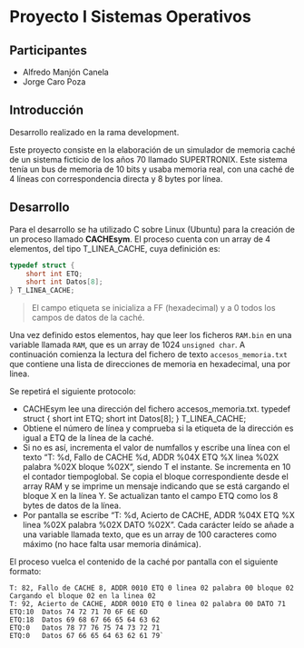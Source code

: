 # Proyecto I Sistemas Operativos

## Participantes

- Alfredo Manjón Canela
- Jorge Caro Poza

## Introducción

Desarrollo realizado en la rama development.

Este proyecto consiste en la elaboración de un simulador de memoria caché de un sistema ficticio de los años 70 llamado SUPERTRONIX.
Este sistema tenía un bus de memoria de 10 bits y usaba memoria real, con una caché de 4 líneas con correspondencia directa y 8 bytes por línea.

## Desarrollo
Para el desarrollo se ha utilizado C sobre Linux (Ubuntu) para la creación de un proceso llamado **CACHEsym**. El proceso cuenta con un array de 4 elementos, del tipo T_LINEA_CACHE, cuya definición es:
```c
typedef struct {
    short int ETQ; 
    short int Datos[8];
} T_LINEA_CACHE;
```
>El campo etiqueta se inicializa a FF (hexadecimal) y a 0 todos los campos de datos de la caché.

Una vez definido estos elementos, hay que leer los ficheros `RAM.bin` en una variable llamada `RAM`, que es un array de 1024 `unsigned char`. A continuación comienza la lectura del fichero de texto `accesos_memoria.txt` que contiene una lista de direcciones de memoria en hexadecimal, una por linea. 

Se repetirá el siguiente protocolo:
- CACHEsym lee una dirección del fichero accesos_memoria.txt.
typedef struct {
    short int ETQ;
    short int Datos[8];
} T_LINEA_CACHE;
- Obtiene el número de línea y comprueba si la etiqueta de la dirección es igual a ETQ de la línea de la caché.
- Si no es así, incrementa el valor de numfallos y escribe una línea con el texto “T: %d, Fallo de CACHE %d, ADDR %04X ETQ %X linea %02X palabra %02X bloque %02X”, siendo T el instante. Se incrementa en 10 el contador tiempoglobal. Se copia el bloque correspondiente desde el array RAM y se imprime un mensaje indicando que se está cargando el bloque X en la línea Y. Se actualizan tanto el campo ETQ como los 8 bytes de datos de la línea.
- Por pantalla se escribe “T: %d, Acierto de CACHE, ADDR %04X ETQ %X linea %02X palabra %02X DATO %02X”. Cada carácter leído se añade a una variable llamada texto, que es un array de 100 caracteres como máximo (no hace falta usar memoria dinámica).

El proceso vuelca el contenido de la caché por pantalla con el siguiente formato:
```
T: 82, Fallo de CACHE 8, ADDR 0010 ETQ 0 linea 02 palabra 00 bloque 02
Cargando el bloque 02 en la linea 02
T: 92, Acierto de CACHE, ADDR 0010 ETQ 0 linea 02 palabra 00 DATO 71
ETQ:10  Datos 74 72 71 70 6F 6E 6D
ETQ:18  Datos 69 68 67 66 65 64 63 62
ETQ:0   Datos 78 77 76 75 74 73 72 71
ETQ:0   Datos 67 66 65 64 63 62 61 79`
```


